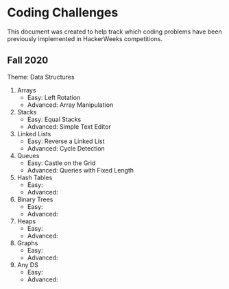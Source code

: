 # Coding Challenges
This document was created to help track which coding problems have been previously implemented in HackerWeeks competitions.

## Fall 2020
Theme: Data Structures
1. Arrays
    * Easy: Left Rotation
    * Advanced: Array Manipulation
2. Stacks
    * Easy: Equal Stacks
    * Advanced: Simple Text Editor
3. Linked Lists
    * Easy: Reverse a Linked List
    * Advanced: Cycle Detection
4. Queues
    * Easy: Castle on the Grid
    * Advanced: Queries with Fixed Length
5. Hash Tables
    * Easy: 
    * Advanced: 
6. Binary Trees
    * Easy: 
    * Advanced:
7. Heaps
    * Easy: 
    * Advanced:
8. Graphs
    * Easy: 
    * Advanced:
9. Any DS
    * Easy: 
    * Advanced:
